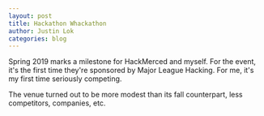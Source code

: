 ```yaml
---
layout: post
title: Hackathon Whackathon
author: Justin Lok
categories: blog
---
```


Spring 2019 marks a milestone for HackMerced and myself. For the event, it's the first time they're sponsored by Major League Hacking. For me, it's my first time seriously competing. 

The venue turned out to be more modest than its fall counterpart, less competitors, companies, etc. 

## 